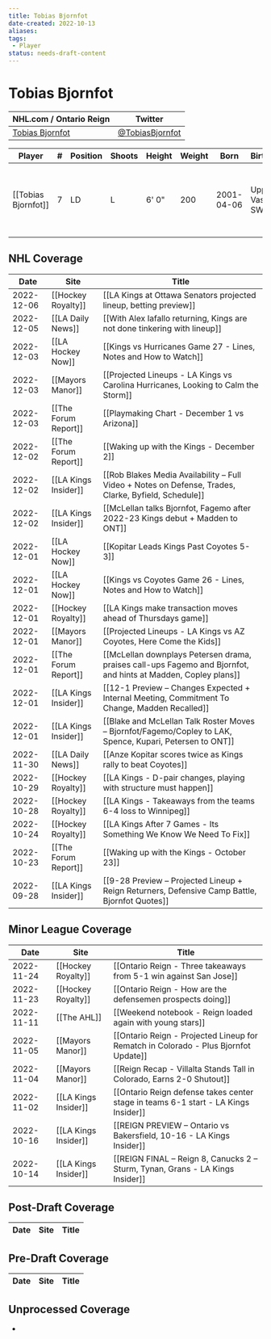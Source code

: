 ```yaml
---
title: Tobias Bjornfot
date-created: 2022-10-13
aliases: 
tags:
 - Player
status: needs-draft-content
---
```


# Tobias Bjornfot

NHL.com / Ontario Reign | Twitter
-|-
[Tobias Bjornfot](https://www.nhl.com/player/tobias-bjornfot-8481600) | [@TobiasBjornfot](https://twitter.com/TobiasBjornfot)

Player | \# | Position | Shoots | Height | Weight | Born | Birthplace | Draft 
-|-|-|-|-|-|-|-|-
[[Tobias Bjornfot]] | 7 | LD | L | 6' 0" | 200 | 2001-04-06 | Upplands Vasby, SWE | 2019 LAK, 1st rd, 22nd pk (22nd overall)




## NHL  Coverage
| Date       | Site                 | Title                                                                                                          |
| ---------- | -------------------- | -------------------------------------------------------------------------------------------------------------- |
| 2022-12-06 | [[Hockey Royalty]]   | [[LA Kings at Ottawa Senators projected lineup, betting preview]]                                              |
| 2022-12-05 | [[LA Daily News]]    | [[With Alex Iafallo returning, Kings are not done tinkering with lineup]]                                      |
| 2022-12-03 | [[LA Hockey Now]]    | [[Kings vs Hurricanes Game 27 - Lines, Notes and How to Watch]]                                                |
| 2022-12-03 | [[Mayors Manor]]     | [[Projected Lineups - LA Kings vs Carolina Hurricanes, Looking to Calm the Storm]]                             |
| 2022-12-03 | [[The Forum Report]] | [[Playmaking Chart - December 1 vs Arizona]]                                                                   |
| 2022-12-02 | [[The Forum Report]] | [[Waking up with the Kings - December 2]]                                                                      |
| 2022-12-02 | [[LA Kings Insider]] | [[Rob Blakes Media Availability – Full Video + Notes on Defense, Trades, Clarke, Byfield, Schedule]]           |
| 2022-12-02 | [[LA Kings Insider]] | [[McLellan talks Bjornfot, Fagemo after 2022-23 Kings debut + Madden to ONT]]                                  |
| 2022-12-01 | [[LA Hockey Now]]    | [[Kopitar Leads Kings Past Coyotes 5-3]]                                                                       |
| 2022-12-01 | [[LA Hockey Now]]    | [[Kings vs Coyotes Game 26 - Lines, Notes and How to Watch]]                                                   |
| 2022-12-01 | [[Hockey Royalty]]   | [[LA Kings make transaction moves ahead of Thursdays game]]                                                    |
| 2022-12-01 | [[Mayors Manor]]     | [[Projected Lineups - LA Kings vs AZ Coyotes, Here Come the Kids]]                                             |
| 2022-12-01 | [[The Forum Report]] | [[McLellan downplays Petersen drama, praises call-ups Fagemo and Bjornfot, and hints at Madden, Copley plans]] |
| 2022-12-01 | [[LA Kings Insider]] | [[12-1 Preview – Changes Expected + Internal Meeting, Commitment To Change, Madden Recalled]]                  |
| 2022-12-01 | [[LA Kings Insider]] | [[Blake and McLellan Talk Roster Moves – Bjornfot/Fagemo/Copley to LAK, Spence, Kupari, Petersen to ONT]]      |
| 2022-11-30 | [[LA Daily News]]    | [[Anze Kopitar scores twice as Kings rally to beat Coyotes]]                                                   |
| 2022-10-29 | [[Hockey Royalty]]   | [[LA Kings - D-pair changes, playing with structure must happen]]                                              |
| 2022-10-28 | [[Hockey Royalty]]   | [[LA Kings - Takeaways from the teams 6-4 loss to Winnipeg]]                                                   |
| 2022-10-24 | [[Hockey Royalty]]   | [[LA Kings After 7 Games - Its Something We Know We Need To Fix]]                                              |
| 2022-10-23 | [[The Forum Report]] | [[Waking up with the Kings - October 23]]                                                                      |
| 2022-09-28 | [[LA Kings Insider]] |  [[9-28 Preview – Projected Lineup + Reign Returners, Defensive Camp Battle, Bjornfot Quotes]]



## Minor League Coverage
| Date       | Site                 | Title                                                                               |
| ---------- | -------------------- | ----------------------------------------------------------------------------------- |
| 2022-11-24 | [[Hockey Royalty]]                | [[Ontario Reign - Three takeaways from 5-1 win against San Jose]]                                                                                                                                                                                                                                                              |
| 2022-11-23 | [[Hockey Royalty]] | [[Ontario Reign - How are the defensemen prospects doing]] |
| 2022-11-11 | [[The AHL]]          | [[Weekend notebook - Reign loaded again with young stars]]                          |
| 2022-11-05 | [[Mayors Manor]]     | [[Ontario Reign - Projected Lineup for Rematch in Colorado - Plus Bjornfot Update]] |
| 2022-11-04 | [[Mayors Manor]]     | [[Reign Recap - Villalta Stands Tall in Colorado, Earns 2-0 Shutout]]               |
| 2022-11-02 | [[LA Kings Insider]] | [[Ontario Reign defense takes center stage in teams 6-1 start - LA Kings Insider]]  |
| 2022-10-16 | [[LA Kings Insider]] | [[REIGN PREVIEW – Ontario vs Bakersfield, 10-16 - LA Kings Insider]]                |
| 2022-10-14 | [[LA Kings Insider]] | [[REIGN FINAL – Reign 8, Canucks 2 – Sturm, Tynan, Grans - LA Kings Insider]]      |



## Post-Draft Coverage
Date | Site |  Title
---|---|---



## Pre-Draft Coverage
Date | Site |  Title
---|---|---


## Unprocessed Coverage
- 
